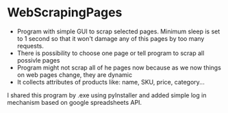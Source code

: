 # WebScrapingPages

- Program with simple GUI to scrap selected pages. Minimum sleep is set to 1 second so that it won't damage any of this pages by too many requests.
- There is possibility to choose one page or tell program to scrap all possivle pages
- Program might not scrap all of he pages now because as we now things on web pages change, they are dynamic
- It collects attributes of products like: name, SKU, price, category...
  
I shared this program by .exe using pyInstaller and added simple log in mechanism based on google spreadsheets API.
